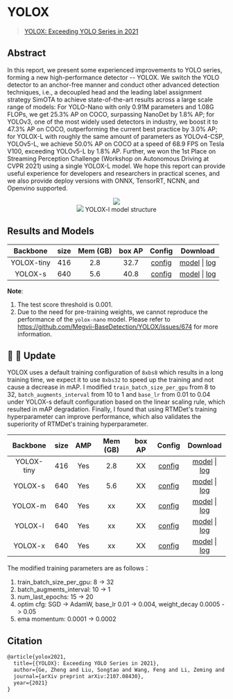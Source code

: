 # YOLOX

> [YOLOX: Exceeding YOLO Series in 2021](https://arxiv.org/abs/2107.08430)

<!-- [ALGORITHM] -->

## Abstract

In this report, we present some experienced improvements to YOLO series, forming a new high-performance detector -- YOLOX. We switch the YOLO detector to an anchor-free manner and conduct other advanced detection techniques, i.e., a decoupled head and the leading label assignment strategy SimOTA to achieve state-of-the-art results across a large scale range of models: For YOLO-Nano with only 0.91M parameters and 1.08G FLOPs, we get 25.3% AP on COCO, surpassing NanoDet by 1.8% AP; for YOLOv3, one of the most widely used detectors in industry, we boost it to 47.3% AP on COCO, outperforming the current best practice by 3.0% AP; for YOLOX-L with roughly the same amount of parameters as YOLOv4-CSP, YOLOv5-L, we achieve 50.0% AP on COCO at a speed of 68.9 FPS on Tesla V100, exceeding YOLOv5-L by 1.8% AP. Further, we won the 1st Place on Streaming Perception Challenge (Workshop on Autonomous Driving at CVPR 2021) using a single YOLOX-L model. We hope this report can provide useful experience for developers and researchers in practical scenes, and we also provide deploy versions with ONNX, TensorRT, NCNN, and Openvino supported.

<div align=center>
<img src="https://user-images.githubusercontent.com/40661020/144001736-9fb303dd-eac7-46b0-ad45-214cfa51e928.png"/>
</div>

<div align=center>
<img src="https://user-images.githubusercontent.com/71306851/218628641-6c0101e6-e40e-4b16-a696-c0f55b8d335c.png"/>
YOLOX-l model structure
</div>

## Results and Models

|  Backbone  | size | Mem (GB) | box AP |                                                  Config                                                  |                                                                                                                                    Download                                                                                                                                    |
| :--------: | :--: | :------: | :----: | :------------------------------------------------------------------------------------------------------: | :----------------------------------------------------------------------------------------------------------------------------------------------------------------------------------------------------------------------------------------------------------------------------: |
| YOLOX-tiny | 416  |   2.8    |  32.7  | [config](https://github.com/open-mmlab/mmyolo/tree/main/configs/yolox/yolox_tiny_fast_8xb8-300e_coco.py) | [model](https://download.openmmlab.com/mmyolo/v0/yolox/yolox_tiny_8xb8-300e_coco/yolox_tiny_8xb8-300e_coco_20220919_090908-0e40a6fc.pth) \| [log](https://download.openmmlab.com/mmyolo/v0/yolox/yolox_tiny_8xb8-300e_coco/yolox_tiny_8xb8-300e_coco_20220919_090908.log.json) |
|  YOLOX-s   | 640  |   5.6    |  40.8  |  [config](https://github.com/open-mmlab/mmyolo/tree/main/configs/yolox/yolox_s_fast_8xb8-300e_coco.py)   |       [model](https://download.openmmlab.com/mmyolo/v0/yolox/yolox_s_8xb8-300e_coco/yolox_s_8xb8-300e_coco_20220917_030738-d7e60cb2.pth) \| [log](https://download.openmmlab.com/mmyolo/v0/yolox/yolox_s_8xb8-300e_coco/yolox_s_8xb8-300e_coco_20220917_030738.log.json)       |

**Note**:

1. The test score threshold is 0.001.
2. Due to the need for pre-training weights, we cannot reproduce the performance of the `yolox-nano` model. Please refer to https://github.com/Megvii-BaseDetection/YOLOX/issues/674 for more information.

## 🥳 🚀 Update

YOLOX uses a default training configuration of `8xbs8` which results in a long training time, we expect it to use `8xbs32` to speed up the training and not cause a decrease in mAP. I modified `train_batch_size_per_gpu` from 8 to 32, `batch_augments_interval` from 10 to 1 and `base_lr` from 0.01 to 0.04 under YOLOX-s default configuration based on the linear scaling rule, which resulted in mAP degradation. Finally, I found that using RTMDet's training hyperparameter can improve performance, which also validates the superiority of RTMDet's training hyperparameter.

|  Backbone  | size | AMP | Mem (GB) | box AP |                                                        Config                                                        |         Download         |
| :--------: | :--: | :-: | :------: | :----: | :------------------------------------------------------------------------------------------------------------------: | :----------------------: |
| YOLOX-tiny | 416  | Yes |   2.8    |   XX   | [config](https://github.com/open-mmlab/mmyolo/tree/main/configs/yolox/yolox_tiny_fast_8xb32-300e-rtmdet-hyp_coco.py) | [model](<>) \| [log](<>) |
|  YOLOX-s   | 640  | Yes |   5.6    |   XX   |  [config](https://github.com/open-mmlab/mmyolo/tree/main/configs/yolox/yolox_s_fast_8xb32-300e-rtmdet-hyp_coco.py)   | [model](<>) \| [log](<>) |
|  YOLOX-m   | 640  | Yes |    xx    |   XX   |  [config](https://github.com/open-mmlab/mmyolo/tree/main/configs/yolox/yolox_m_fast_8xb32-300e-rtmdet-hyp_coco.py)   | [model](<>) \| [log](<>) |
|  YOLOX-l   | 640  | Yes |    xx    |   XX   |  [config](https://github.com/open-mmlab/mmyolo/tree/main/configs/yolox/yolox_l_fast_8xb32-300e-rtmdet-hyp_coco.py)   | [model](<>) \| [log](<>) |
|  YOLOX-x   | 640  | Yes |    xx    |   XX   |  [config](https://github.com/open-mmlab/mmyolo/tree/main/configs/yolox/yolox_x_fast_8xb32-300e-rtmdet-hyp_coco.py)   | [model](<>) \| [log](<>) |

The modified training parameters are as follows：

1. train_batch_size_per_gpu: 8 -> 32
2. batch_augments_interval: 10 -> 1
3. num_last_epochs: 15 -> 20
4. optim cfg: SGD -> AdamW, base_lr 0.01 -> 0.004, weight_decay 0.0005 -> 0.05
5. ema momentum: 0.0001 -> 0.0002

## Citation

```latex
@article{yolox2021,
  title={{YOLOX}: Exceeding YOLO Series in 2021},
  author={Ge, Zheng and Liu, Songtao and Wang, Feng and Li, Zeming and Sun, Jian},
  journal={arXiv preprint arXiv:2107.08430},
  year={2021}
}
```
